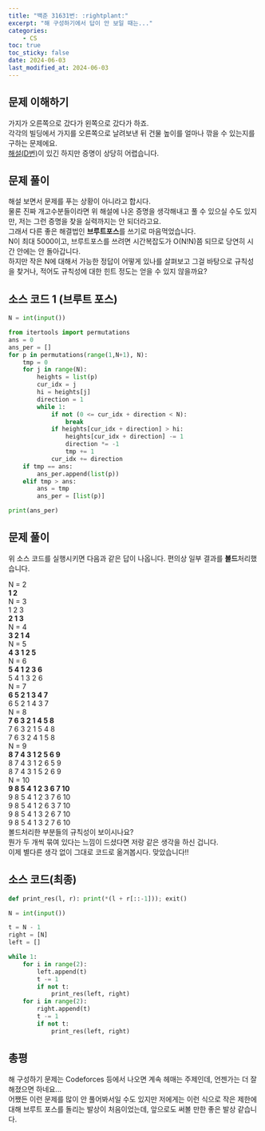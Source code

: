 ```yaml
---
title: "백준 31631번: :rightplant:"
excerpt: "해 구성하기에서 답이 안 보일 때는..."
categories:
    - CS
toc: true
toc_sticky: false
date: 2024-06-03
last_modified_at: 2024-06-03
---
```

## 문제 이해하기
가지가 오른쪽으로 갔다가 왼쪽으로 갔다가 하죠.  
각각의 빌딩에서 가지를 오른쪽으로 날려보낸 뒤 건물 높이를 얼마나 깎을 수 있는지를 구하는 문제에요.  
[해설(D번)](https://solved.ac/arena/30/editorial)이 있긴 하지만 증명이 상당히 어렵습니다.

## 문제 풀이
해설 보면서 문제를 푸는 상황이 아니라고 합시다.  
물론 진짜 개고수분들이라면 위 해설에 나온 증명을 생각해내고 풀 수 있으실 수도 있지만, 저는 그런 증명을 찾을 실력까지는 안 되더라고요.  
그래서 다른 좋은 해결법인 **브루트포스**를 쓰기로 마음먹었습니다.  
N이 최대 5000이고, 브루트포스를 쓰려면 시간복잡도가 O(N!N)쯤 되므로 당연히 시간 안에는 안 돌아갑니다.  
하지만 작은 N에 대해서 가능한 정답이 어떻게 있나를 살펴보고 그걸 바탕으로 규칙성을 찾거나, 적어도 규칙성에 대한 힌트 정도는 얻을 수 있지 않을까요?  

## 소스 코드 1 (브루트 포스)
```python
N = int(input())

from itertools import permutations
ans = 0
ans_per = []
for p in permutations(range(1,N+1), N):
    tmp = 0
    for j in range(N):
        heights = list(p)
        cur_idx = j
        hi = heights[j]
        direction = 1
        while 1:
            if not (0 <= cur_idx + direction < N):
                break
            if heights[cur_idx + direction] > hi:
                heights[cur_idx + direction] -= 1
                direction *= -1
                tmp += 1
            cur_idx += direction
    if tmp == ans:
        ans_per.append(list(p))
    elif tmp > ans:
        ans = tmp
        ans_per = [list(p)]

print(ans_per)
```

## 문제 풀이
위 소스 코드를 실행시키면 다음과 같은 답이 나옵니다. 편의상 일부 결과를 **볼드**처리했습니다.  

N = 2  
**1 2**  
N = 3  
1 2 3  
**2 1 3**  
N = 4  
**3 2 1 4**  
N = 5  
**4 3 1 2 5**  
N = 6  
**5 4 1 2 3 6**  
5 4 1 3 2 6  
N = 7  
**6 5 2 1 3 4 7**  
6 5 2 1 4 3 7  
N = 8  
**7 6 3 2 1 4 5 8**  
7 6 3 2 1 5 4 8  
7 6 3 2 4 1 5 8  
N = 9  
**8 7 4 3 1 2 5 6 9**  
8 7 4 3 1 2 6 5 9  
8 7 4 3 1 5 2 6 9  
N = 10  
**9 8 5 4 1 2 3 6 7 10**  
9 8 5 4 1 2 3 7 6 10  
9 8 5 4 1 2 6 3 7 10  
9 8 5 4 1 3 2 6 7 10  
9 8 5 4 1 3 2 7 6 10  
볼드처리한 부분들의 규칙성이 보이시나요?  
뭔가 두 개씩 묶여 있다는 느낌이 드셨다면 저랑 같은 생각을 하신 겁니다.  
이제 별다른 생각 없이 그대로 코드로 옮겨봅시다. 맞았습니다!!

## 소스 코드(최종)
```python
def print_res(l, r): print(*(l + r[::-1])); exit()

N = int(input())

t = N - 1
right = [N]
left = []

while 1:
    for i in range(2):
        left.append(t)
        t -= 1
        if not t:
            print_res(left, right)
    for i in range(2):
        right.append(t)
        t -= 1
        if not t:
            print_res(left, right)
```

## 총평
해 구성하기 문제는 Codeforces 등에서 나오면 계속 헤매는 주제인데, 언젠가는 더 잘해졌으면 하네요...  
어쨌든 이런 문제를 많이 안 풀어봐서일 수도 있지만 저에게는 이런 식으로 작은 제한에 대해 브루트 포스를 돌리는 발상이 처음이었는데, 앞으로도 써볼 만한 좋은 발상 같습니다.
